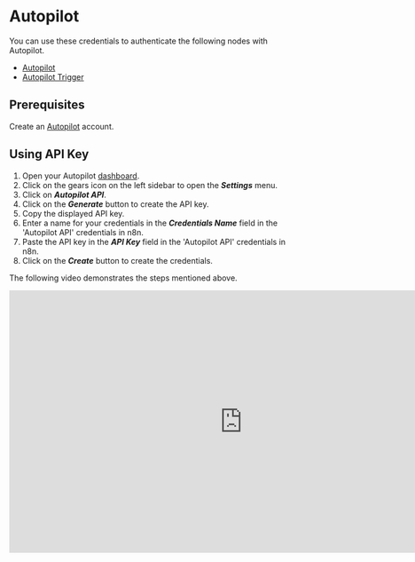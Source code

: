 # Autopilot

You can use these credentials to authenticate the following nodes with Autopilot.
- [Autopilot](/integrations/nodes/n8n-nodes-base.autopilot/)
- [Autopilot Trigger](/integrations/trigger-nodes/n8n-nodes-base.autopilotTrigger/)

## Prerequisites

Create an [Autopilot](https://app.autopilothq.com) account.

## Using API Key

1. Open your Autopilot [dashboard](https://app.autopilothq.com).
2. Click on the gears icon on the left sidebar to open the ***Settings*** menu.
3. Click on ***Autopilot API***.
4. Click on the ***Generate*** button to create the API key.
5. Copy the displayed API key.
6. Enter a name for your credentials in the ***Credentials Name*** field in the 'Autopilot API' credentials in n8n.
7. Paste the API key in the ***API Key*** field in the 'Autopilot API' credentials in n8n.
8. Click on the ***Create*** button to create the credentials.

The following video demonstrates the steps mentioned above.

<div class="video-container">
<iframe width="840" height="472.5" src="https://www.youtube.com/embed/zy8uVHpwVHM" frameborder="0" allow="accelerometer; autoplay; clipboard-write; encrypted-media; gyroscope; picture-in-picture" allowfullscreen></iframe>
</div>
